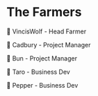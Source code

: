 # The Farmers

🐰 VincisWolf - Head Farmer

🐰 Cadbury - Project Manager

🐰 Bun - Project Manager 

🐰 Taro - Business Dev

🐰 Pepper - Business Dev

